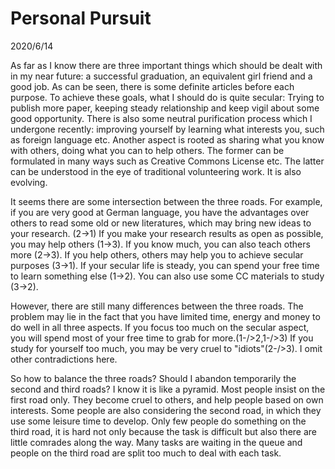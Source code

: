 # Personal Pursuit
2020/6/14

As far as I know there are three important things which should be dealt with in my near future:
a successful graduation, an equivalent girl friend and a good job. As can be seen, there is
some definite articles before each purpose. To achieve these goals, what I should do is quite
secular: Trying to publish more paper, keeping steady relationship and keep vigil about some good opportunity. There is also some neutral purification process which I undergone recently:
improving yourself by learning what interests you, such as foreign language etc. Another aspect is
rooted as sharing what you know with others, doing what you can to help others. The former
can be formulated in many ways such as Creative Commons License etc. The latter can be understood in the eye of traditional volunteering work. It is also evolving.

It seems there are some intersection between the three roads. For example, if you are very good at
German language, you have the advantages over others to read some old or new literatures, which may bring new ideas to your research. (2->1) If you make your research results as open as possible, you may help others (1->3). If you know much, you can also teach others more (2->3).
If you help others, others may help you to achieve secular purposes (3->1). If your secular life
is steady, you can spend your free time to learn something else (1->2). You can also use some CC materials to study (3->2).

However, there are still many differences between the three roads. The problem may lie in the fact that you have limited time, energy and money to do well in all three aspects. If you focus too much on the
secular aspect, you will spend most of your free time to grab for more.(1-/>2,1-/>3) If you study for yourself
too much, you may be very cruel to "idiots"(2-/>3). I omit other contradictions here.

So how to balance the three roads? Should I abandon temporarily the second and third roads?
I know it is like a pyramid. Most people insist on the first road only. They become cruel to others, and help people based on own interests. Some people are also considering the second road, in which they use some leisure time to develop. Only few people do something on the third road, it is hard not only because the task
is difficult but also there are little comrades along the way. Many tasks are waiting in the queue and people on the third road are split too much to deal with each task.
